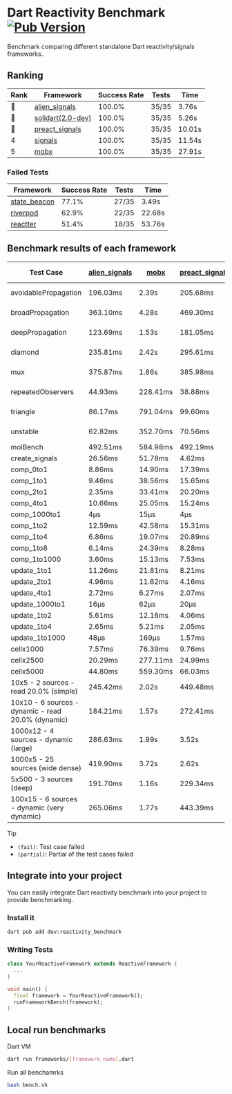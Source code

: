 # Dart Reactivity Benchmark [![Pub Version](https://img.shields.io/pub/v/reactivity_benchmark)](https://pub.dev/packages/reactivity_benchmark)

Benchmark comparing different standalone Dart reactivity/signals frameworks.

## Ranking

<!-- ranking start -->
| Rank | Framework | Success Rate | Tests | Time |
|------|-----------|--------------|-------|------|
| 🥇 | [alien_signals](https://github.com/medz/alien-signals-dart) | 100.0% | 35/35 | 3.76s |
| 🥈 | [solidart(2.0-dev)](https://github.com/nank1ro/solidart/tree/dev) | 100.0% | 35/35 | 5.26s |
| 🥉 | [preact_signals](https://pub.dev/packages/preact_signals) | 100.0% | 35/35 | 10.01s |
| 4 | [signals](https://github.com/rodydavis/signals.dart) | 100.0% | 35/35 | 11.54s |
| 5 | [mobx](https://github.com/mobxjs/mobx.dart) | 100.0% | 35/35 | 27.91s |

<!-- ranking end -->

### **Failed Tests**

<!-- fail start -->
| Framework | Success Rate | Tests | Time |
|-----------|--------------|-------|------|
| [state_beacon](https://github.com/jinyus/dart_beacon) | 77.1% | 27/35 | 3.49s |
| [riverpod](https://github.com/rrousselGit/riverpod) | 62.9% | 22/35 | 22.68s |
| [reactter](https://github.com/2devs-team/reactter) | 51.4% | 18/35 | 53.76s |

<!-- fail end -->

## Benchmark results of each framework

<!-- test-case start -->
| Test Case | [alien_signals](https://github.com/medz/alien-signals-dart) | [mobx](https://github.com/mobxjs/mobx.dart) | [preact_signals](https://pub.dev/packages/preact_signals) | [reactter](https://github.com/2devs-team/reactter) | [riverpod](https://github.com/rrousselGit/riverpod) | [signals](https://github.com/rodydavis/signals.dart) | [solidart(2.0-dev)](https://github.com/nank1ro/solidart/tree/dev) | [state_beacon](https://github.com/jinyus/dart_beacon) |
|---|---|---|---|---|---|---|---|---|
| avoidablePropagation | 196.03ms | 2.39s | 205.68ms | 1.25s | 1.44s | 211.31ms | 272.57ms | 154.48ms (fail) |
| broadPropagation | 363.10ms | 4.28s | 469.30ms | 4.99s | 81.20ms (fail) | 456.66ms | 519.87ms | 5.97ms (fail) |
| deepPropagation | 123.69ms | 1.53s | 181.05ms | 4.00s | 1.97s (fail) | 180.67ms | 171.45ms | 141.68ms (fail) |
| diamond | 235.81ms | 2.42s | 295.61ms | 14.03s (fail) | 2.72s (fail) | 293.18ms | 356.94ms | 193.59ms (fail) |
| mux | 375.87ms | 1.86s | 385.98ms | 1.02s | 567.05ms (fail) | 405.81ms | 436.98ms | 193.39ms (fail) |
| repeatedObservers | 44.93ms | 228.41ms | 38.88ms | 9.74s | 382.64ms (fail) | 46.57ms | 78.33ms | 52.65ms (fail) |
| triangle | 86.17ms | 791.04ms | 99.60ms | 4.52s | 936.29ms (fail) | 102.34ms | 117.00ms | 78.60ms (fail) |
| unstable | 62.82ms | 352.70ms | 70.56ms | 7.64s | 611.60ms (fail) | 74.59ms | 94.31ms | 390.44ms (fail) |
| molBench | 492.51ms | 584.98ms | 492.19ms | 5.90s | 12.76ms | 488.08ms | 492.17ms | 1.20ms |
| create_signals | 26.56ms | 51.78ms | 4.62ms | 13.34ms | 23.49ms | 25.50ms | 76.69ms | 69.15ms |
| comp_0to1 | 8.86ms | 14.90ms | 17.39ms | 13.68ms | 13.96ms | 12.17ms | 28.84ms | 57.24ms |
| comp_1to1 | 9.46ms | 38.56ms | 15.65ms | 99.56ms | 22.88ms | 26.68ms | 30.47ms | 60.90ms |
| comp_2to1 | 2.35ms | 33.41ms | 20.20ms | 72.37ms | 23.66ms | 9.19ms | 31.74ms | 44.52ms |
| comp_4to1 | 10.66ms | 25.05ms | 15.24ms | 85.23ms | 6.67ms | 1.89ms | 4.52ms | 16.28ms |
| comp_1000to1 | 4μs | 15μs | 4μs | 59.32ms | 5μs | 5μs | 59μs | 42μs |
| comp_1to2 | 12.59ms | 42.58ms | 15.31ms | 66.89ms | 15.91ms | 20.37ms | 37.74ms | 44.91ms |
| comp_1to4 | 6.86ms | 19.07ms | 20.89ms | 99.18ms | 33.34ms | 12.14ms | 27.55ms | 43.88ms |
| comp_1to8 | 6.14ms | 24.39ms | 8.28ms | 116.37ms | 4.90ms | 8.89ms | 19.40ms | 43.16ms |
| comp_1to1000 | 3.60ms | 15.13ms | 7.53ms | 47.90ms | 3.97ms | 4.56ms | 15.13ms | 38.50ms |
| update_1to1 | 11.26ms | 21.81ms | 8.21ms | N/A | 85.40ms | 9.28ms | 16.17ms | 5.74ms |
| update_2to1 | 4.96ms | 11.62ms | 4.16ms | N/A | 42.48ms | 4.57ms | 7.94ms | 3.42ms |
| update_4to1 | 2.72ms | 6.27ms | 2.07ms | N/A | 20.66ms | 2.31ms | 4.05ms | 1.44ms |
| update_1000to1 | 16μs | 62μs | 20μs | N/A | 243μs | 23μs | 44μs | 15μs |
| update_1to2 | 5.61ms | 12.16ms | 4.06ms | N/A | 43.81ms | 4.89ms | 8.08ms | 2.94ms |
| update_1to4 | 2.65ms | 5.21ms | 2.05ms | N/A | 21.69ms | 2.31ms | 4.05ms | 1.44ms |
| update_1to1000 | 48μs | 169μs | 1.57ms | N/A | 152μs | 52μs | 154μs | 391μs |
| cellx1000 | 7.57ms | 76.39ms | 9.76ms | N/A | N/A | 9.67ms | 11.14ms | 5.16ms |
| cellx2500 | 20.29ms | 277.11ms | 24.99ms | N/A | N/A | 31.56ms | 30.31ms | 25.36ms |
| cellx5000 | 44.80ms | 559.30ms | 66.03ms | N/A | N/A | 66.47ms | 70.59ms | 68.72ms |
| 10x5 - 2 sources - read 20.0% (simple) | 245.42ms | 2.02s | 449.48ms | N/A | 2.27s | 509.47ms | 359.22ms | 244.21ms |
| 10x10 - 6 sources - dynamic - read 20.0% (dynamic) | 184.21ms | 1.57s | 272.41ms | N/A | 1.48s (partial) | 284.50ms | 248.57ms | 199.08ms |
| 1000x12 - 4 sources - dynamic (large) | 286.63ms | 1.99s | 3.52s | N/A | 2.51s (partial) | 4.05s | 459.71ms | 342.60ms |
| 1000x5 - 25 sources (wide dense) | 419.90ms | 3.72s | 2.62s | N/A | 4.16s | 3.45s | 594.89ms | 496.71ms |
| 5x500 - 3 sources (deep) | 191.70ms | 1.16s | 229.34ms | N/A | 1.42s | 230.44ms | 251.88ms | 204.56ms |
| 100x15 - 6 sources - dynamic (very dynamic) | 265.06ms | 1.77s | 443.39ms | N/A | 1.77s (partial) | 494.90ms | 378.05ms | 259.80ms |

<!-- test-case end -->

> [!TIP]
> - `(fail)`: Test case failed
> - `(partial)`: Partial of the test cases failed

## Integrate into your project

You can easily integrate Dart reactivity benchmark into your project to provide benchmarking.

### Install it

```bash
dart pub add dev:reactivity_benchmark
```

### Writing Tests

```dart
class YourReactiveFramework extends ReactiveFramework {
  ...
}

void main() {
  final framework = YourReactiveFramework();
  runFrameworkBench(framework);
}
```

## Local run benchmarks

Dart VM
```bash
dart run frameworks/[framework_name].dart
```

Run all benchamrks
```bash
bash bench.sh
```
